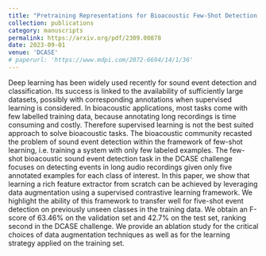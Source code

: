 ```yaml
---
title: "Pretraining Representations for Bioacoustic Few-Shot Detection Using Supervised Contrastive Learning"
collection: publications
category: manuscripts
permalink: https://arxiv.org/pdf/2309.00878
date: 2023-09-01
venue: 'DCASE'
# paperurl: 'https://www.mdpi.com/2072-6694/14/1/36'
---
```


Deep learning has been widely used recently for sound event detection and classification. Its success is linked to the availability of sufficiently large datasets, possibly with corresponding annotations when supervised learning is considered. In bioacoustic applications, most tasks come with few labelled training data, because annotating long recordings is time consuming and costly. Therefore supervised learning is not the best suited approach to solve bioacoustic tasks. The bioacoustic community recasted the problem of sound event detection within the framework of few-shot learning, i.e. training a system with only few labeled examples. The few-shot bioacoustic sound event detection task in the DCASE challenge focuses on detecting events in long audio recordings given only five annotated examples for each class of interest. In this paper, we show that learning a rich feature extractor from scratch can be achieved by leveraging data augmentation using a supervised contrastive learning framework. We highlight the ability of this framework to transfer well for five-shot event detection on previously unseen classes in the training data. We obtain an F-score of 63.46\% on the validation set and 42.7\% on the test set, ranking second in the DCASE challenge. We provide an ablation study for the critical choices of data augmentation techniques as well as for the learning strategy applied on the training set.